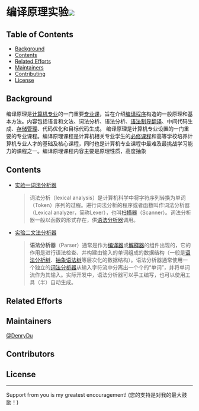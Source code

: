 # 编译原理实验![](https://img.shields.io/badge/language-cpp-green.svg)

## Table of Contents

- [Background](#background)
- [Contents](#contents)
- [Related Efforts](#related-efforts)
- [Maintainers](#maintainers)
- [Contributing](#contributing)
- [License](#license)



## Background

编译原理是[计算机专业](https://baike.baidu.com/item/计算机专业/10586245)的一门重要[专业课](https://baike.baidu.com/item/专业课/9734511)，旨在介绍[编译程序](https://baike.baidu.com/item/编译程序/8290180)构造的一般原理和基本方法。内容包括语言和文法、词法分析、语法分析、[语法制导翻译](https://baike.baidu.com/item/语法制导翻译/2665709)、中间代码生成、[存储管理](https://baike.baidu.com/item/存储管理/9827115)、代码优化和目标代码生成。 编译原理是计算机专业设置的一门重要的专业课程。编译原理课程是计算机相关专业学生的[必修课程](https://baike.baidu.com/item/必修课程/1257453)和高等学校培养计算机专业人才的基础及核心课程，同时也是计算机专业课程中最难及最挑战学习能力的课程之一。编译原理课程内容主要是原理性质，高度抽象

## Contents

- [实验一词法分析器](/LexicalAnalyzer)

  > 词法分析（lexical analysis）是计算机科学中将字符序列转换为单词（Token）序列的过程。进行词法分析的程序或者函数叫作词法分析器（Lexical analyzer，简称Lexer），也叫[扫描器](https://baike.baidu.com/item/扫描器)（Scanner）。词法分析器一般以函数的形式存在，供[语法分析器](https://baike.baidu.com/item/语法分析器/10598664)调用。

- [实验二文法分析器](/Parser)

  > **语法分析器**（Parser）通常是作为[编译器](https://baike.baidu.com/item/编译器/8853067)或[解释器](https://baike.baidu.com/item/解释器/10418965)的组件出现的，它的作用是进行语法检查、并构建由输入的单词组成的数据结构（一般是[语法分析树](https://baike.baidu.com/item/语法分析树/20452541)、[抽象语法树](https://baike.baidu.com/item/抽象语法树/6129952)等层次化的数据结构）。语法分析器通常使用一个独立的[词法分析器](https://baike.baidu.com/item/词法分析器/4336210)从输入字符流中分离出一个个的“单词”，并将单词流作为其输入。实际开发中，语法分析器可以手工编写，也可以使用工具（半）自动生成。

## Related Efforts

## Maintainers

[@DenryDu](https://github.com/DenryDu)

## Contributors

## License

***

Support from you is my greatest encouragement! (您的支持是对我的最大鼓励！)       
